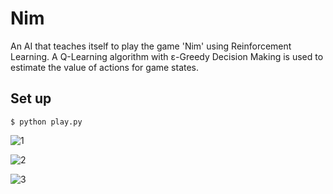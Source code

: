 # Nim

An AI that teaches itself to play the game 'Nim' using Reinforcement Learning. A Q-Learning algorithm with ε-Greedy Decision Making is used to estimate the value of actions for game states.

## Set up

`$ python play.py`

![1](https://user-images.githubusercontent.com/96381612/206855647-dbe676dc-268f-44b6-aeca-a8794fbd145e.png)



![2](https://user-images.githubusercontent.com/96381612/206855653-9e302193-f812-4b4b-a8b2-d1a482cbd16f.png)




![3](https://user-images.githubusercontent.com/96381612/206855660-ecc6635a-b4c7-4beb-922d-87ad496102d7.png)
